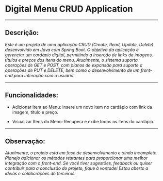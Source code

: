 
# Digital Menu CRUD Application
---
## Descrição:

*Este é um projeto de uma aplicação CRUD (Create, Read, Update, Delete) desenvolvido em Java com Spring Boot. O objetivo da aplicação é gerenciar um cardápio digital, permitindo a inserção de links de imagens, títulos e preços dos itens do menu. Atualmente, o sistema suporta operações de GET e POST, com planos de expansão para suporte a operações de PUT e DELETE, bem como o desenvolvimento de um front-end para interação com o usuário.*

--- 

## Funcionalidades:

- Adicionar Item ao Menu: Insere um novo item no cardápio com link da imagem, título e preço.

- Visualizar Itens do Menu: Recupera e exibe todos os itens do cardápio.

---

## Observação:

*Atualmente, o projeto está em fase de desenvolvimento e ainda incompleto. Planejo adicionar os métodos restantes para proporcionar uma melhor integração com o front-end. Se você tiver sugestões, feedback ou quiser contribuir para a conclusão do projeto, fique à vontade! Estou aberto a ideias e colaborações de terceiros.*







